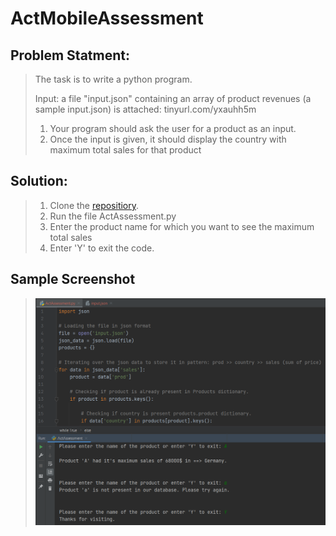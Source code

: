 # ActMobileAssessment


## Problem Statment: 

> The task is to write a python program.
>
> Input: a file "input.json" containing an array of product revenues (a sample input.json) is attached: tinyurl.com/yxauhh5m
>
> 1) Your program should ask the user for a product as an input.
> 2) Once the input is given, it should display the country with maximum total sales for that product


## Solution:

> 1. Clone the [repositiory](https://github.com/pulkitmunjral/ActMobileAssessment.git).
> 2. Run the file ActAssessment.py
> 3. Enter the product name for which you want to see the maximum total sales
> 4. Enter 'Y' to exit the code.

## Sample Screenshot

> ![App Screenshot](https://github.com/pulkitmunjral/ActMobileAssessment/blob/main/Sample.PNG)

